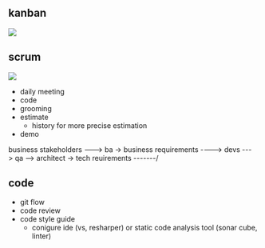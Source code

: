 ## kanban

<img src="https://leankit.com/uploads/images/general/_xLarge/kanban_guide_print_KPO_bleed_board2.jpg" />

## scrum 

<img src="https://www.pmi.org/kasimage/d3e3f54a-6437-4c34-96c0-a8022b3e7a61/image01.jpg" />

* daily meeting
* code
* grooming
* estimate
  * history for more precise estimation
* demo

business stakeholders ---> ba        -> business requirements ----> devs ---> qa
                      \--> architect -> tech reuirements -------/ 
   
## code
* git flow
* code review
* code style guide
  * conigure ide (vs, resharper) or static code analysis tool (sonar cube, linter)
